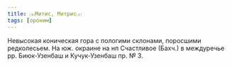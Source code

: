 ```yaml
---
title: ⒜Митис, Митрис⒵
tags: [ороним]
---
```


Невысокая коническая гора с пологими склонами, поросшими редколесьем. На юж.
окраине на нп Счастливое (Бахч.) в междуречье рр. Биюк-Узенбаш и Кучук-Узенбаш
пр. № 3.
